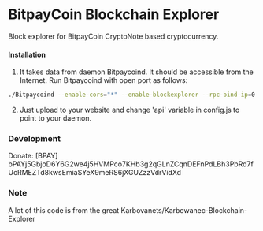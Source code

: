 # BitpayCoin Blockchain Explorer
Block explorer for BitpayCoin CryptoNote based cryptocurrency.

#### Installation

1) It takes data from daemon Bitpaycoind. It should be accessible from the Internet. Run Bitpaycoind with open port as follows:
```bash
./Bitpaycoind --enable-cors="*" --enable-blockexplorer --rpc-bind-ip=0.0.0.0 --rpc-bind-port=11787
```
2) Just upload to your website and change 'api' variable in config.js to point to your daemon.

### Development
Donate: [BPAY] bPAYj5GbjoD6Y6G2we4j5HVMPco7KHb3g2qGLnZCqnDEFnPdLBh3PbRd7fUcRMEZTd8kwsEmiaSYeX9meRS6jXGUZzzVdrVidXd

### Note
A lot of this code is from the great Karbovanets/Karbowanec-Blockchain-Explorer

